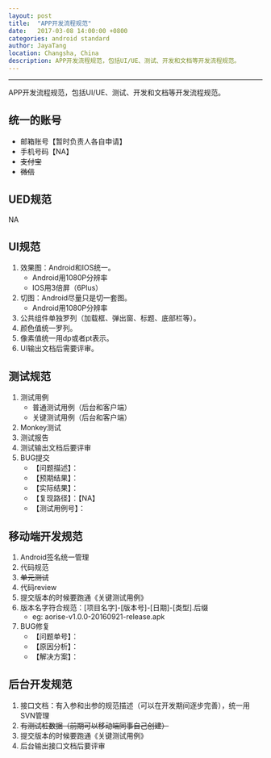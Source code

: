 ```yaml
---
layout: post  
title:  "APP开发流程规范"  
date:   2017-03-08 14:00:00 +0800  
categories: android standard  
author: JayaTang  
location: Changsha, China  
description: APP开发流程规范，包括UI/UE、测试、开发和文档等开发流程规范。  
---
```

---
APP开发流程规范，包括UI/UE、测试、开发和文档等开发流程规范。

## 统一的账号
- 邮箱账号【暂时负责人各自申请】
- 手机号码【NA】
- ~~支付宝~~
- ~~微信~~

## UED规范
NA

## UI规范
1. 效果图：Android和IOS统一。
    - Android用1080P分辨率
    - IOS用3倍屏（6Plus）
2. 切图：Android尽量只是切一套图。
    - Android用1080P分辨率
3. 公共组件单独罗列（加载框、弹出窗、标题、底部栏等）。
4. 颜色值统一罗列。
5. 像素值统一用dp或者pt表示。
6. UI输出文档后需要评审。

## 测试规范
1. 测试用例
    - 普通测试用例（后台和客户端）
    - 关键测试用例（后台和客户端）
2. Monkey测试
3. 测试报告
4. 测试输出文档后要评审
5. BUG提交
    - 【问题描述】：
    - 【预期结果】：
    - 【实际结果】：
    - 【复现路径】：【NA】
    - 【测试用例号】：

## 移动端开发规范
1. Android签名统一管理
2. 代码规范
3. ~~单元测试~~
4. 代码review
5. 提交版本的时候要跑通《关键测试用例》
6. 版本名字符合规范：[项目名字]-[版本号]-[日期]-[类型].后缀
    - eg: aorise-v1.0.0-20160921-release.apk
7. BUG修复
    - 【问题单号】：
    - 【原因分析】：
    - 【解决方案】：

## 后台开发规范
1. 接口文档：有入参和出参的规范描述（可以在开发期间逐步完善），统一用SVN管理
2. ~~有测试桩数据（前期可以移动端同事自己创建）~~
3. 提交版本的时候要跑通《关键测试用例》
4. 后台输出接口文档后要评审

